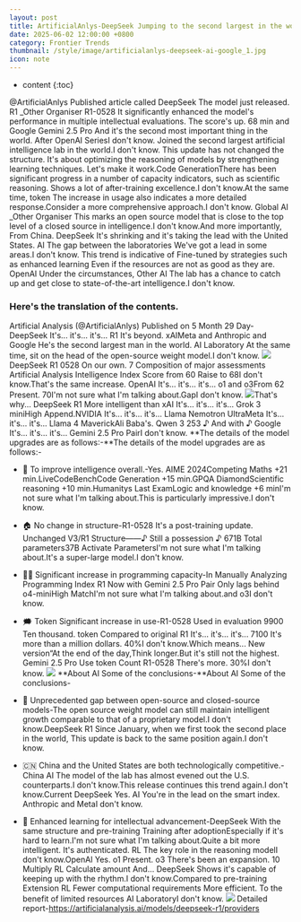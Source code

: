 ```yaml
---
layout: post
title: ArtificialAnlys-DeepSeek Jumping to the second largest in the world. AI Laboratory and Google Parallel Stabilizing the leadership of the Open Source Model
date: 2025-06-02 12:00:00 +0800
category: Frontier Trends
thumbnail: /style/image/artificialanlys-deepseek-ai-google_1.jpg
icon: note
---
```

* content
{:toc}

@ArtificialAnlys Published article called DeepSeek The model just released. R1 _Other Organiser R1-0528 It significantly enhanced the model's performance in multiple intellectual evaluations. The score's up. 68 min and Google Gemini 2.5 Pro And it's the second most important thing in the world. After OpenAI SeriesI don't know.
Joined the second largest artificial intelligence lab in the world.I don't know.
This update has not changed the structure. It's about optimizing the reasoning of models by strengthening learning techniques. Let's make it work.Code GenerationThere has been significant progress in a number of capacity indicators, such as scientific reasoning. Shows a lot of after-training excellence.I don't know.At the same time, token The increase in usage also indicates a more detailed response.Consider a more comprehensive approach.I don't know.
Global AI _Other Organiser This marks an open source model that is close to the top level of a closed source in intelligence.I don't know.And more importantly, From China. DeepSeek It's shrinking and it's taking the lead with the United States. AI The gap between the laboratories We've got a lead in some areas.I don't know.
This trend is indicative of Fine-tuned by strategies such as enhanced learning Even if the resources are not as good as they are. OpenAI Under the circumstances, Other AI The lab has a chance to catch up and get close to state-of-the-art intelligence.I don't know.

### Here's the translation of the contents.
Artificial Analysis (@ArtificialAnlys) Published on 5 Month 29 Day-
DeepSeek It's... it's... it's... R1 It's beyond. xAIMeta and Anthropic and Google He's the second largest man in the world. AI Laboratory At the same time, sit on the head of the open-source weight model.I don't know.
![](https://assets-v2.circle.so/78l5r9w5d3a67sk8v2jl9patrsnd)DeepSeek R1 0528 On our own. 7 Composition of major assessments Artificial Analysis Intelligence Index Score from 60 Raise to 68I don't know.That's the same increase. OpenAI It's... it's... it's... o1 and o3From 62 Present. 70I'm not sure what I'm talking about.GapI don't know.
![](https://assets-v2.circle.so/npitb7r53ehu0c1q6gb1j5myzszk)That's why... DeepSeek R1 More intelligent than xAI It's... it's... it's... Grok 3 miniHigh Append.NVIDIA It's... it's... it's... Llama Nemotron UltraMeta It's... it's... it's... Llama 4 MaverickAli Baba's. Qwen 3 253 ♪ And with ♪ Google It's... it's... it's... Gemini 2.5 Pro PairI don't know.
**The details of the model upgrades are as follows:-**The details of the model upgrades are as follows:-

- 🧠 To improve intelligence overall.-Yes. AIME 2024Competing Maths +21 min.LiveCodeBenchCode Generation +15 min.GPQA DiamondScientific reasoning +10 min.Humanitys Last ExamLogic and knowledge +6 minI'm not sure what I'm talking about.This is particularly impressive.I don't know.

- 🏠 No change in structure-R1-0528 It's a post-training update. Unchanged V3/R1 Structure——♪ Still a possession ♪ 671B Total parameters37B Activate ParametersI'm not sure what I'm talking about.It's a super-large model.I don't know.

- 🧑‍💻 Significant increase in programming capacity-In Manually Analyzing Programming Index R1 Now with Gemini 2.5 Pro Pair Only lags behind o4-miniHigh MatchI'm not sure what I'm talking about.and o3I don't know.

- 🗯️ Token Significant increase in use-R1-0528 Used in evaluation 9900 Ten thousand. token Compared to original R1 It's... it's... it's... 7100 It's more than a million dollars. 40%I don't know.Which means... New version“At the end of the day,Think longer.But it's still not the highest. Gemini 2.5 Pro Use token Count R1-0528 There's more. 30%I don't know.
![](https://assets-v2.circle.so/e40vlyqu7rz62meco7417jynhaz1)
**About AI Some of the conclusions-**About AI Some of the conclusions-

- 👐 Unprecedented gap between open-source and closed-source models-The open source weight model can still maintain intelligent growth comparable to that of a proprietary model.I don't know.DeepSeek R1 Since January, when we first took the second place in the world, This update is back to the same position again.I don't know.

- 🇨🇳 China and the United States are both technologically competitive.-China AI The model of the lab has almost evened out the U.S. counterparts.I don't know.This release continues this trend again.I don't know.Current DeepSeek Yes. AI You're in the lead on the smart index. Anthropic and MetaI don't know.

- 🔄 Enhanced learning for intellectual advancement-DeepSeek With the same structure and pre-training Training after adoptionEspecially if it's hard to learn.I'm not sure what I'm talking about.Quite a bit more intelligent. It's authenticated. RL The key role in the reasoning modelI don't know.OpenAI Yes. o1 Present. o3 There's been an expansion. 10 Multiply RL Calculate amount And... DeepSeek Shows it's capable of keeping up with the rhythm.I don't know.Compared to pre-training Extension RL Fewer computational requirements More efficient. To the benefit of limited resources AI LaboratoryI don't know.
![](https://assets-v2.circle.so/oi8dus0jw2vvfjgy2okw0c6cscff)
Detailed report-https://artificialanalysis.ai/models/deepseek-r1/providers
